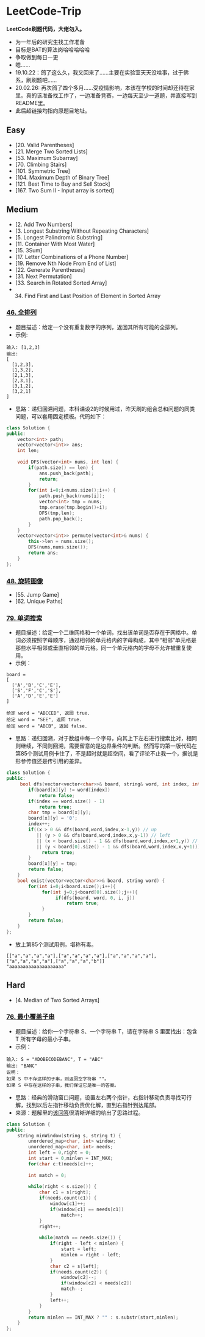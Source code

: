 # LeetCode-Trip
**LeetCode刷题代码，大佬勿入。**
* 为一年后的研究生找工作准备
* 目标是BAT的算法岗哈哈哈哈哈
* 争取做到每日一更
* 嗯……
* 19.10.22：鸽了这么久，我又回来了……主要在实验室天天没啥事，过于佛系，刷刷题吧……
* 20.02.26: 再次鸽了四个多月……受疫情影响，本该在学校的时间却还待在家里。真的该准备找工作了，一边准备竞赛，一边每天至少一道题，并直接写到README里。
* 此后超链接均指向原题目地址。

## Easy
- [20. Valid Parentheses]
- [21. Merge Two Sorted Lists]
- [53. Maximum Subarray]
- [70. Climbing Stairs]
- [101. Symmetric Tree]
- [104. Maximum Depth of Binary Tree]
- [121. Best Time to Buy and Sell Stock]
- [167. Two Sum II - Input array is sorted]


## Medium
- [2. Add Two Numbers]
- [3. Longest Substring Without Repeating Characters]
- [5. Longest Palindromic Substring]
- [11. Container With Most Water]
- [15. 3Sum]
- [17. Letter Combinations of a Phone Number]
- [19. Remove Nth Node From End of List]
- [22. Generate Parentheses]
- [31. Next Permutation]
- [33. Search in Rotated Sorted Array]
- 34. Find First and Last Position of Element in Sorted Array
### [46. 全排列](https://leetcode-cn.com/problems/permutations/)
- 题目描述：给定一个没有重复数字的序列，返回其所有可能的全排列。
- 示例:
```
输入: [1,2,3]
输出:
[
  [1,2,3],
  [1,3,2],
  [2,1,3],
  [2,3,1],
  [3,1,2],
  [3,2,1]
]
```
- 思路：递归回溯问题，本科课设2的时候用过，昨天刷的组合总和问题的同类问题，可以套用固定模板。代码如下：
```cpp
class Solution {
public:
    vector<int> path;
    vector<vector<int>> ans;
    int len;
    
    void DFS(vector<int> nums, int len) {
        if(path.size() == len) {
            ans.push_back(path);
            return;
        }
        for(int i=0;i<nums.size();i++) {          
            path.push_back(nums[i]);            
            vector<int> tmp = nums;
            tmp.erase(tmp.begin()+i);
            DFS(tmp,len);
            path.pop_back();
        }
    }
    vector<vector<int>> permute(vector<int>& nums) {
        this->len = nums.size();
        DFS(nums,nums.size());
        return ans;
    }
};
```
### [48. 旋转图像](https://leetcode-cn.com/problems/rotate-image/)

- [55. Jump Game]
- [62. Unique Paths]
### [79. 单词搜索](https://leetcode-cn.com/problems/word-search/)
- 题目描述：给定一个二维网格和一个单词，找出该单词是否存在于网格中。单词必须按照字母顺序，通过相邻的单元格内的字母构成，其中“相邻”单元格是那些水平相邻或垂直相邻的单元格。同一个单元格内的字母不允许被重复使用。
- 示例：
```
board =
[
  ['A','B','C','E'],
  ['S','F','C','S'],
  ['A','D','E','E']
]

给定 word = "ABCCED", 返回 true.
给定 word = "SEE", 返回 true.
给定 word = "ABCB", 返回 false.

```
- 思路：递归回溯，对于数组中每一个字母，向其上下左右进行搜索比对，相同则继续，不同则回溯，需要留意的是边界条件的判断。然而写的第一版代码在第85个测试用例卡住了，不是超时就是超空间，看了评论不止我一个，据说是形参传值还是传引用的差异。
```cpp
class Solution {
public:
     bool dfs(vector<vector<char>>& board, string& word, int index, int x, int y) {
        if(board[x][y] != word[index])
            return false;
        if(index == word.size() - 1)
            return true;
        char tmp = board[x][y];
        board[x][y] = '0';
        index++;
        if((x > 0 && dfs(board,word,index,x-1,y)) // up
           || (y > 0 && dfs(board,word,index,x,y-1)) // left
           || (x < board.size() - 1 && dfs(board,word,index,x+1,y)) // down
           || (y < board[0].size() - 1 && dfs(board,word,index,x,y+1))){// right
             return true;
        }          
        board[x][y] = tmp;
        return false;
    }
    bool exist(vector<vector<char>>& board, string word) {
        for(int i=0;i<board.size();i++){
             for(int j=0;j<board[0].size();j++){
                  if(dfs(board, word, 0, i, j))
                      return true;
             }
        }                                             
        return false;
    }
};
```
- 放上第85个测试用例，堪称有毒。
```
[["a","a","a","a"],["a","a","a","a"],["a","a","a","a"],["a","a","a","a"],["a","a","a","b"]]
"aaaaaaaaaaaaaaaaaaaa"
```
## Hard
- [4. Median of Two Sorted Arrays]
### [76. 最小覆盖子串](https://leetcode-cn.com/problems/minimum-window-substring/)
- 题目描述：给你一个字符串 S、一个字符串 T，请在字符串 S 里面找出：包含 T 所有字母的最小子串。
- 示例：
```
输入: S = "ADOBECODEBANC", T = "ABC"
输出: "BANC"
说明：
如果 S 中不存这样的子串，则返回空字符串 ""。
如果 S 中存在这样的子串，我们保证它是唯一的答案。
```
- 思路：经典的滑动窗口问题，设置左右两个指针，右指针移动负责寻找可行解，找到以后左指针移动负责优化解，直到右指针到达尾部。
- 来源：题解里的[该回答](https://leetcode-cn.com/problems/minimum-window-substring/solution/hua-dong-chuang-kou-suan-fa-tong-yong-si-xiang-by-/)很清晰详细的给出了思路过程。
```cpp
class Solution {
public:
    string minWindow(string s, string t) {
        unordered_map<char, int> window;
        unordered_map<char, int> needs;
        int left = 0,right = 0;
        int start = 0,minlen = INT_MAX;
        for(char c:t)needs[c]++;
        
        int match = 0;
        
        while(right < s.size()) {
            char c1 = s[right];
            if(needs.count(c1)) {
                window[c1]++;
                if(window[c1] == needs[c1])
                    match++;
            }
            right++;
            
            while(match == needs.size()) {
                if(right - left < minlen) {
                    start = left;
                    minlen = right - left;
                }
                char c2 = s[left];
                if(needs.count(c2)) {
                    window[c2]--;
                    if(window[c2] < needs[c2])
                    match--;
                }
                left++;
            }
        }
        return minlen == INT_MAX ? "" : s.substr(start,minlen);
    }
};
```


